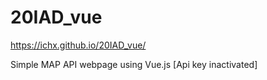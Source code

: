 # 20IAD_vue

https://ichx.github.io/20IAD_vue/

Simple MAP API webpage using Vue.js
\[Api key inactivated\]
